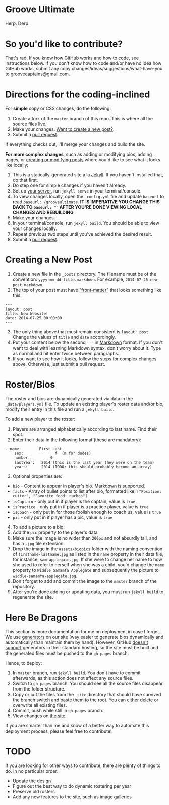Groove Ultimate
==============

Herp. Derp.

So you'd like to contribute?
===========================

That's rad. If you know how GitHub works and how to code, see instructions below. If you don't know how to code and/or have no idea how GitHub works, submit any copy changes/ideas/suggestions/what-have-you to groovecaptains@gmail.com.

Directions for the coding-inclined
================================== 

For **simple** copy or CSS changes, do the following:

1. Create a fork of the `master` branch of this repo. This is where all the source files live.
2. Make your changes. [Want to create a new post?](#creating-a-new-post).
3. Submit a [pull request](https://github.com/ultimatedelman/grooveultimate/compare).

If everything checks out, I'll merge your changes and build the site.

**For more complex changes**, such as adding or modifying bios, adding pages, or [creating or modifying posts](#creating-a-new-post) where you'd like to see what it looks like locally:

1. This is a statically-generated site a la [Jekyll](http://jekyllrb.com/). If you haven't installed that, do that first.
2. Do step one for simple changes if you haven't already.
3. Set up [your server](http://jekyllrb.com/), run `jekyll serve` in your terminal/console.
4. To view changes locally, open the `_config.yml` file and update `baseurl` to read `baseurl: /grooveultimate`. **IT IS IMPERATIVE YOU CHANGE THIS BACK TO `baseurl: ""` AFTER YOU'RE DONE VIEWING LOCAL CHANGES AND REBUILDING**
5. Make your changes.
6. In your terminal/console, run `jekyll build`. You should be able to view your changes locally.
7. Repeat previous two steps until you've achieved the desired result.
8. Submit a [pull request](https://github.com/ultimatedelman/grooveultimate/compare).

Creating a New Post
=======================

1. Create a new file in the `_posts` directory. The filename must be of the convention: `yyyy-mm-dd-title.markdown`. For example, `2014-07-25-new-post.markdown`.
2. The top of your post must have ["front-matter"](http://jekyllrb.com/docs/frontmatter/) that looks something like this: 
<pre><code>---
layout: post
title: New Website!
date: 2014-07-25 00:00:00
---</pre></code>
3. The only thing above that must remain consistent is `layout: post`. Change the values of `title` and `date` accordingly.
4. Put your content below the second `---` in [Markdown](http://daringfireball.net/projects/markdown/syntax) format. If you don't want to deal with learning Markdown syntax, don't worry about it. Type as normal and hit enter twice between paragraphs.
5. If you want to see how it looks, follow the steps for complex changes above. Otherwise, just submit a pull request.

Roster/Bios
===========

The roster and bios are dynamically generated via data in the `_data/players.yml` file. To update an existing player's roster data and/or bio, modify their entry in this file and run a `jekyll build`.

To add a new player to the roster:

1. Players are arranged alphabetically according to last name. Find their spot.
2. Enter their data in the following format (these are mandatory):
<pre><code>- name: 		  First Last
    sex: 			  f  (m for dudes)
    number: 		0
    lastYear: 	2014 (this is the last year they were on the team)
    years:      2014 (TODO: this should probably become an array)</code></pre>
3. Optional properties are:
  - `bio` - Content to appear in player's bio. Markdown is supported.
  - `facts` - Array of bullet points to list after bio, formatted like: `["Position: cutter", "Favorite food: nachos"]`
  - `isCaptain` - only put in if player is the captain, value is `true`
  - `isPractice` - only put in if player is a practice player, value is `true`
  - `isCoach` - only put in for those foolish enough to coach us, value is `true`
  - `pic` - only put in if player has a pic, value is `true`
4. To add a picture to a bio:
  1. Add the `pic` property to the player's data
  2. Make sure the image is no wider than `200px` and not absurdly tall, and has a `.jpg` file extension.
  3. Drop the image in the `assets/biopics` folder with the naming convention of `firstname-lastname.jpg` as listed in the `name` property in their data file, for instance, `sam-applegate.jpg`. If she were to change her name to how she used to refer to herself when she was a child, you'd change the `name` property to `Widdle Samamfa Applegate` and subsequently the picture to `widdle-samamfa-applegate.jpg`.
  4. Don't forget to add and commit the image to the `master` branch of the repository.
5. After you're done adding or updating data, you must run `jekyll build` to regenerate the site.

Here Be Dragons
======================
This section is more documentation for me on deployment in case I forget. We use [generators](http://jekyllrb.com/docs/plugins/#generators) on our site (way easier to generate bios dynamically and automatically than maintain them by hand). However, GitHub [doesn't support](http://jekyllrb.com/docs/plugins/) generators in their standard hosting, so the site must be built and the generated files must be pushed to the `gh-pages` branch. 

Hence, to deploy:

1. In `master` branch, run `jekyll build`. You don't have to commit afterwards, as this action does not affect any source files.
2. Switch to `gh-pages` branch. You should see all the source files disappear from the folder structure.
3. Copy or cut the files from the `_site` directory that should have survived the branch switch and paste them to the root. You can either delete or overwrite all existing files.
4. Commit, push while still in `gh-pages` branch.
5. View changes on [the site](http://grooveultimate.com).

If you are smarter than me and know of a better way to automate this deployment process, please feel free to contribute!

TODO
===========
If you are looking for other ways to contribute, there are plenty of things to do. In no particular order:

- Update the design
- Figure out the best way to do dynamic rostering per year
- Preserve old rosters
- Add any new features to the site, such as image galleries
